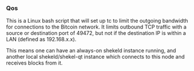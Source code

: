 ### Qos ###

This is a Linux bash script that will set up tc to limit the outgoing bandwidth for connections to the Bitcoin network. It limits outbound TCP traffic with a source or destination port of 49472, but not if the destination IP is within a LAN (defined as 192.168.x.x).

This means one can have an always-on shekeld instance running, and another local shekeld/shekel-qt instance which connects to this node and receives blocks from it.
